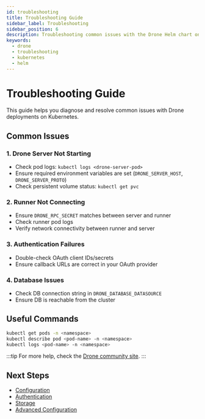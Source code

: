 ```yaml
---
id: troubleshooting
title: Troubleshooting Guide
sidebar_label: Troubleshooting
sidebar_position: 6
description: Troubleshooting common issues with the Drone Helm chart on Kubernetes.
keywords:
  - drone
  - troubleshooting
  - kubernetes
  - helm
---
```


# Troubleshooting Guide

This guide helps you diagnose and resolve common issues with Drone deployments on Kubernetes.

## Common Issues

### 1. Drone Server Not Starting
- Check pod logs: `kubectl logs <drone-server-pod>`
- Ensure required environment variables are set (`DRONE_SERVER_HOST`, `DRONE_SERVER_PROTO`)
- Check persistent volume status: `kubectl get pvc`

### 2. Runner Not Connecting
- Ensure `DRONE_RPC_SECRET` matches between server and runner
- Check runner pod logs
- Verify network connectivity between runner and server

### 3. Authentication Failures
- Double-check OAuth client IDs/secrets
- Ensure callback URLs are correct in your OAuth provider

### 4. Database Issues
- Check DB connection string in `DRONE_DATABASE_DATASOURCE`
- Ensure DB is reachable from the cluster

## Useful Commands

```bash
kubectl get pods -n <namespace>
kubectl describe pod <pod-name> -n <namespace>
kubectl logs <pod-name> -n <namespace>
```

:::tip
For more help, check the [Drone community site](https://discourse.drone.io/).
:::

## Next Steps

- [Configuration](./configuration.md)
- [Authentication](./authentication.md)
- [Storage](./storage.md)
- [Advanced Configuration](./advanced-configuration.md)
